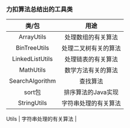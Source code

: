 ### 力扣算法总结出的工具类
<table style="
    min-width: 100%;
">
<thead style="
    min-width: 100%;
">
<tr>
<th align="center">类/包</th>
<th align="center">用途</th>
</tr>
</thead>
<tbody>
<tr>
<td align="center">ArrayUtils</td>
<td align="center">处理数组的有关算法</td>
</tr>
<tr>
<td align="center">BinTreeUtils</td>
<td align="center">处理二叉树有关的算法</td>
</tr>
<tr>
<td align="center">LinkedListUtils</td>
<td align="center">处理链表的有关算法</td>
</tr>
<tr>
<td align="center">MathUtils</td>
<td align="center">数学方法有关的算法</td>
</tr>
<tr>
<td align="center">SearchAlgorithm</td>
<td align="center">查找算法</td>
</tr>
<tr>
<td align="center">sort包</td>
<td align="center">排序算法的Java实现</td>
</tr>
<tr>
<td align="center">StringUtils</td>
<td align="center">字符串处理的有关算法</td>
</tr>
</tbody>
</table>Utils |  字符串处理的有关算法 |